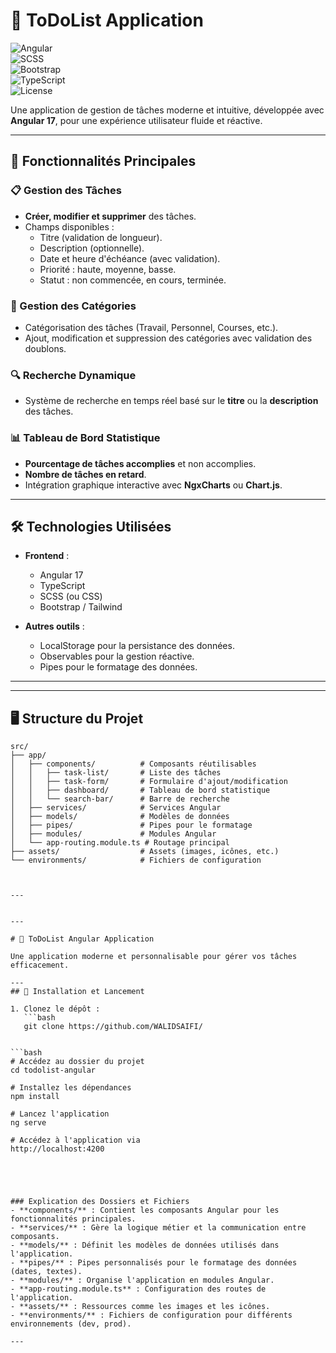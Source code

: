 # 📝 ToDoList Application  

![Angular](https://img.shields.io/badge/Angular-17-red?style=for-the-badge&logo=angular)  
![SCSS](https://img.shields.io/badge/SCSS-Used-blue?style=for-the-badge&logo=sass)  
![Bootstrap](https://img.shields.io/badge/Bootstrap-Used-purple?style=for-the-badge&logo=bootstrap)  
![TypeScript](https://img.shields.io/badge/TypeScript-Language-blue?style=for-the-badge&logo=typescript)  
![License](https://img.shields.io/badge/License-MIT-blue?style=for-the-badge)  

Une application de gestion de tâches moderne et intuitive, développée avec **Angular 17**, pour une expérience utilisateur fluide et réactive.  

---

## 🚀 Fonctionnalités Principales  
### 📋 Gestion des Tâches  
- **Créer, modifier et supprimer** des tâches.  
- Champs disponibles :  
  - Titre (validation de longueur).  
  - Description (optionnelle).  
  - Date et heure d'échéance (avec validation).  
  - Priorité : haute, moyenne, basse.  
  - Statut : non commencée, en cours, terminée.  

### 📂 Gestion des Catégories  
- Catégorisation des tâches (Travail, Personnel, Courses, etc.).  
- Ajout, modification et suppression des catégories avec validation des doublons.  

### 🔍 Recherche Dynamique  
- Système de recherche en temps réel basé sur le **titre** ou la **description** des tâches.  

### 📊 Tableau de Bord Statistique  
- **Pourcentage de tâches accomplies** et non accomplies.  
- **Nombre de tâches en retard**.  
- Intégration graphique interactive avec **NgxCharts** ou **Chart.js**.  

---

## 🛠️ Technologies Utilisées  
- **Frontend** :  
  - Angular 17  
  - TypeScript  
  - SCSS (ou CSS)  
  - Bootstrap / Tailwind  

- **Autres outils** :  
  - LocalStorage pour la persistance des données.  
  - Observables pour la gestion réactive.  
  - Pipes pour le formatage des données.  

---
---

## 🖥️ Structure du Projet  

```plaintext
src/  
├── app/  
│   ├── components/          # Composants réutilisables  
│   │   ├── task-list/       # Liste des tâches  
│   │   ├── task-form/       # Formulaire d'ajout/modification  
│   │   ├── dashboard/       # Tableau de bord statistique  
│   │   └── search-bar/      # Barre de recherche  
│   ├── services/            # Services Angular  
│   ├── models/              # Modèles de données  
│   ├── pipes/               # Pipes pour le formatage  
│   ├── modules/             # Modules Angular  
│   └── app-routing.module.ts # Routage principal  
├── assets/                  # Assets (images, icônes, etc.)  
└── environments/            # Fichiers de configuration  



---


---

# 📝 ToDoList Angular Application  

Une application moderne et personnalisable pour gérer vos tâches efficacement.  

---
## 🎯 Installation et Lancement  

1. Clonez le dépôt :  
   ```bash  
   git clone https://github.com/WALIDSAIFI/
   

```bash
# Accédez au dossier du projet  
cd todolist-angular  

# Installez les dépendances  
npm install  

# Lancez l'application  
ng serve  

# Accédez à l'application via  
http://localhost:4200  





### Explication des Dossiers et Fichiers  
- **components/** : Contient les composants Angular pour les fonctionnalités principales.  
- **services/** : Gère la logique métier et la communication entre composants.  
- **models/** : Définit les modèles de données utilisés dans l'application.  
- **pipes/** : Pipes personnalisés pour le formatage des données (dates, textes).  
- **modules/** : Organise l'application en modules Angular.  
- **app-routing.module.ts** : Configuration des routes de l'application.  
- **assets/** : Ressources comme les images et les icônes.  
- **environments/** : Fichiers de configuration pour différents environnements (dev, prod).  

---  
